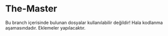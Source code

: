 # The-Master

 Bu branch içerisinde bulunan dosyalar kullanılabilir değildir!
 Hala kodlanma aşamasındadır. Eklemeler yapılacaktır.
